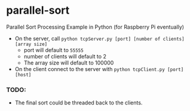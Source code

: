 # parallel-sort
Parallel Sort Processing Example in Python (for Raspberry Pi eventually)

* On the server, call `python tcpServer.py [port] [number of clients] [array size]`
	* port will default to `55555`
	* number of clients will default to 2
	* The array size will default to 100000
* On the client connect to the server with `python tcpClient.py [port] [host]`

### TODO:

* The final sort could be threaded back to the clients.